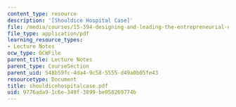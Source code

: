 ```yaml
---
content_type: resource
description: '[Shouldice Hospital Case]'
file: /media/courses/15-394-designing-and-leading-the-entrepreneurial-organization-spring-2003/9776ada91c6e349f3899be058269774b_shouldicehospitalcase.pdf
file_type: application/pdf
learning_resource_types:
- Lecture Notes
ocw_type: OCWFile
parent_title: Lecture Notes
parent_type: CourseSection
parent_uid: 548b59fc-4da4-9c58-5555-d49a0b05fe43
resourcetype: Document
title: shouldicehospitalcase.pdf
uid: 9776ada9-1c6e-349f-3899-be058269774b
---
```

